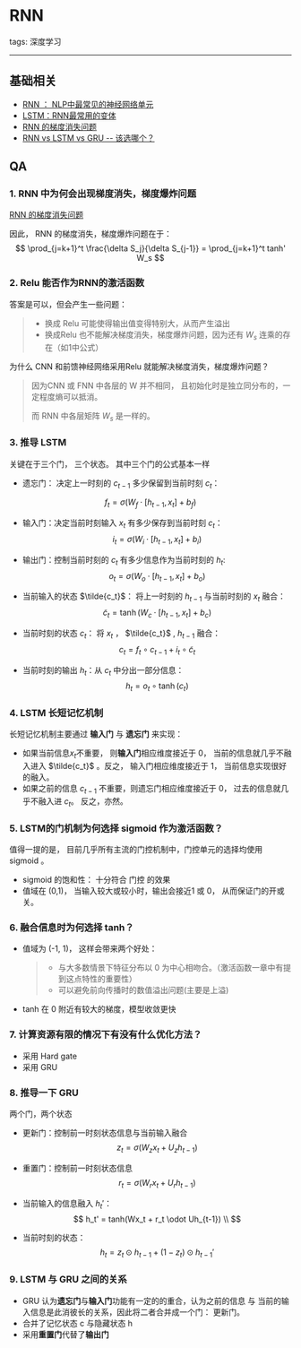 # RNN 

tags: 深度学习

---

## 基础相关

- [RNN ： NLP中最常见的神经网络单元](https://zhuanlan.zhihu.com/p/44106750)
- [LSTM：RNN最常用的变体](https://zhuanlan.zhihu.com/p/44124492)
- [RNN 的梯度消失问题](https://zhuanlan.zhihu.com/p/44163528)
- [RNN vs LSTM vs GRU -- 该选哪个？](https://zhuanlan.zhihu.com/p/55386469)

## QA

### 1. RNN 中为何会出现梯度消失，梯度爆炸问题

[RNN 的梯度消失问题](https://zhuanlan.zhihu.com/p/44163528)

因此， RNN 的梯度消失，梯度爆炸问题在于： 
$$
\prod_{j=k+1}^t \frac{\delta S_j}{\delta S_{j-1}} = \prod_{j=k+1}^t tanh' W_s
$$

### 2. Relu 能否作为RNN的激活函数

答案是可以，但会产生一些问题：

> - 换成 Relu 可能使得输出值变得特别大，从而产生溢出
> - 换成Relu 也不能解决梯度消失，梯度爆炸问题，因为还有 $W_s$ 连乘的存在（如1中公式）

为什么 CNN 和前馈神经网络采用Relu 就能解决梯度消失，梯度爆炸问题？

> 因为CNN 或 FNN 中各层的 W 并不相同， 且初始化时是独立同分布的，一定程度熵可以抵消。
>
> 而 RNN 中各层矩阵 $W_s$ 是一样的。

### 3. 推导 LSTM

关键在于三个门， 三个状态。 其中三个门的公式基本一样

- 遗忘门： 决定上一时刻的 $c_{t-1}$ 多少保留到当前时刻 $c_t$：

$$
f_t = \sigma{(W_f \cdot [h_{t-1},x_t] + b_f)} 
$$

- 输入门：决定当前时刻输入 $x_t$ 有多少保存到当前时刻 $c_t$：
  $$
   i_t=\sigma(W_i\cdot[h_{t-1},x_t]+b_i) 
  $$

- 输出门：控制当前时刻的 $c_t$ 有多少信息作为当前时刻的 $h_t$:
  $$
   o_t=\sigma(W_o\cdot[h_{t-1},x_t]+b_o) 
  $$

- 当前输入的状态 $\tilde{c_t}$： 将上一时刻的 $h_{t-1}$ 与当前时刻的 $x_t$ 融合：
  $$
  \tilde{c}_t=\tanh(W_c\cdot[h_{t-1},x_t]+b_c)
  $$

- 当前时刻的状态 $c_t$： 将 $x_t$ ， $\tilde{c_t}$ , $h_{t-1}$ 融合：
  $$
   c_t=f_t \circ c_{t-1}+i_t \circ \tilde{c}_t 
  $$

- 当前时刻的输出 $h_t$：从 $c_t$ 中分出一部分信息：
  $$
  h_t=o_t\circ \tanh(c_t)
  $$

### 4. LSTM 长短记忆机制

长短记忆机制主要通过 **输入门** 与 **遗忘门** 来实现：

- 如果当前信息$x_t$不重要， 则**输入门**相应维度接近于 0， 当前的信息就几乎不融入进入 $\tilde{c_t}$ 。反之， 输入门相应维度接近于 1， 当前信息实现很好的融入。
- 如果之前的信息 $c_{t-1}$ 不重要，则遗忘门相应维度接近于 0， 过去的信息就几乎不融入进  $c_t$。 反之，亦然。

### 5. LSTM的门机制为何选择 sigmoid 作为激活函数？

值得一提的是， 目前几乎所有主流的门控机制中，门控单元的选择均使用 sigmoid 。

- sigmoid 的饱和性： 十分符合 门控 的效果
- 值域在 (0,1)， 当输入较大或较小时，输出会接近1 或 0， 从而保证门的开或关。

### 6.  融合信息时为何选择 tanh？

- 值域为 (-1, 1)， 这样会带来两个好处：

  > - 与大多数情景下特征分布以 0 为中心相吻合。（激活函数一章中有提到这点特性的重要性）
  > - 可以避免前向传播时的数值溢出问题(主要是上溢)

- tanh 在 0 附近有较大的梯度，模型收敛更快

### 7. 计算资源有限的情况下有没有什么优化方法？

- 采用 Hard gate
- 采用 GRU

### 8. 推导一下 GRU 

两个门，两个状态

- 更新门：控制前一时刻状态信息与当前输入融合
  $$
  z_t = \sigma (W_z x_t + U_z h_{t-1}) 
  $$

- 重置门：控制前一时刻状态信息
  $$
  r_t = \sigma(W_r x_t + U_r h_{t-1})
  $$

- 当前输入的信息融入 $h_t'$： 
  $$
  h_t' = tanh(Wx_t + r_t \odot Uh_{t-1}) \\
  $$

- 当前时刻的状态：
  $$
  h_t = z_t \odot h_{t-1} + (1-z_t) \odot h_{t-1}'
  $$

### 9. LSTM 与 GRU 之间的关系

- GRU 认为**遗忘门**与**输入门**功能有一定的的重合，认为之前的信息 与 当前的输入信息是此消彼长的关系，因此将二者合并成一个门： 更新门。
- 合并了记忆状态 c 与隐藏状态 h
- 采用**重置门**代替了**输出门**

